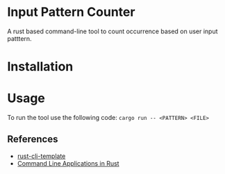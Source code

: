 # Input Pattern Counter
A rust based command-line tool to count occurrence based on user input patttern.

# Installation


# Usage
To run the tool use the following code:
``` cargo run -- <PATTERN> <FILE> ```



## References

* [rust-cli-template](https://github.com/kbknapp/rust-cli-template)
* [Command Line Applications in Rust](https://rust-cli.github.io/book/index.html)
